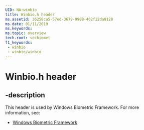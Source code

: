 ```yaml
---
UID: NA:winbio
title: Winbio.h header
ms.assetid: 36258ca5-57ed-3679-9908-462f12da8128
ms.date: 01/11/2019
ms.keywords: 
ms.topic: overview
tech.root: secbiomet
f1_keywords:
 - winbio
 - winbio/winbio
---
```


# Winbio.h header


## -description

This header is used by Windows Biometric Framework. For more information, see:

- [Windows Biometric Framework](../_secbiomet/index.md)

